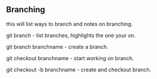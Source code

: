 ## Branching 

this will list ways to branch and notes on branching.

git branch - list branches, highlights the one your on.

git branch branchname - create a branch.

git checkout branchname - start working on branch.

git checkout -b branchname - create and checkout branch.
